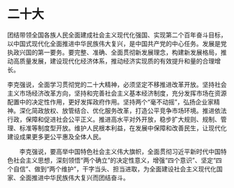 # 二十大

团结带领全国各族人民全面建成社会主义现代化强国、实现第二个百年奋斗目标，以中国式现代化全面推进中华民族伟大复兴，是中国共产党的中心任务。发展是党执政兴国的第一要务。要完整、准确、全面贯彻新发展理念，构建新发展格局，推动高质量发展，建设现代化经济体系，推动经济实现质的有效提升和量的合理增长。

​		李克强说，全面学习贯彻党的二十大精神，必须坚定不移推进改革开放。坚持社会主义市场经济改革方向，坚持和完善社会主义基本经济制度，充分发挥市场在资源配置中的决定性作用，更好发挥政府作用。坚持两个“毫不动摇”，弘扬企业家精神。深化简政放权、放管结合、优化服务改革，打造公平竞争市场环境。推进依法行政，保障和促进社会公平正义。推进高水平对外开放，稳步扩大规则、规制、管理、标准等制度型开放。维护人民根本利益，在发展中保障和改善民生，让现代化建设成果更多更公平惠及全体人民。

　　李克强说，要高举中国特色社会主义伟大旗帜，全面贯彻习近平新时代中国特色社会主义思想，深刻领悟“两个确立”的决定性意义，增强“四个意识”、坚定“四个自信”、做到“两个维护”，干字当头、担当进取，为全面建设社会主义现代化国家、全面推进中华民族伟大复兴而团结奋斗。